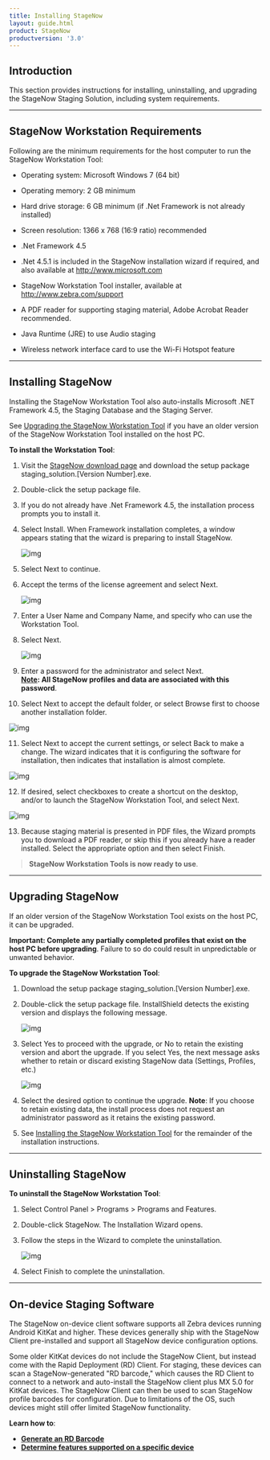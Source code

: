 ```yaml
---
title: Installing StageNow
layout: guide.html
product: StageNow
productversion: '3.0'
---
```


## Introduction
This section provides instructions for installing, uninstalling, and upgrading the StageNow Staging Solution, including system requirements. 

-----

## StageNow Workstation Requirements
Following are the minimum requirements for the host computer to run the StageNow Workstation Tool:

* Operating system: Microsoft Windows 7 (64 bit)

* Operating memory: 2 GB minimum

* Hard drive storage: 6 GB minimum (if .Net Framework is not already installed)

* Screen resolution: 1366 x 768 (16:9 ratio) recommended

* .Net Framework 4.5

* .Net 4.5.1 is included in the StageNow installation wizard if required, and also available at http://www.microsoft.com

* StageNow Workstation Tool installer, available at http://www.zebra.com/support

* A PDF reader for supporting staging material, Adobe Acrobat Reader recommended.

* Java Runtime (JRE) to use Audio staging

* Wireless network interface card to use the Wi-Fi Hotspot feature

-----

## Installing StageNow

Installing the StageNow Workstation Tool also auto-installs Microsoft .NET Framework 4.5, the Staging Database and the Staging Server.

See [Upgrading the StageNow Workstation Tool](../installing?Upgrading%20the%20StageNow%20Workstation%20Tool) if you have an older version of the StageNow Workstation Tool installed on the host PC.

**To install the Workstation Tool**:

1. Visit the [StageNow download page](../download) and download the setup package staging_solution.[Version Number].exe.

2. Double-click the setup package file.

3. If you do not already have .Net Framework 4.5, the installation process prompts you to install it.

4. Select Install. When Framework installation completes, a window appears stating that the wizard is preparing to install StageNow.

   ![img](../images/installation/StageNow_2.10_install.png)

5. Select Next to continue.

6. Accept the terms of the license agreement and select Next.

   ![img](../images/installation/Install_UserName.jpg)

7. Enter a User Name and Company Name, and specify who can use the Workstation Tool.

8. Select Next.

   ![img](../images/installation/Install_Password.jpg)

9. Enter a password for the administrator and select Next. <br>**<u>Note</u>: All StageNow profiles and data are associated with this password**.

10. Select Next to accept the default folder, or select Browse first to choose another installation folder.

   ![img](../images/installation/StageNow_2.10_install_2.png)

11. Select Next to accept the current settings, or select Back to make a change. The wizard indicates that it is configuring the software for installation, then indicates that installation is almost complete.

   ![img](../images/installation/Install_Checkboxes.jpg)

12. If desired, select checkboxes to create a shortcut on the desktop, and/or to launch the StageNow Workstation Tool, and select Next.

   ![img](../images/installation/Install_PDF.jpg)

13. Because staging material is presented in PDF files, the Wizard prompts you to download a PDF reader, or skip this if you already have a reader installed. Select the appropriate option and then select Finish. 

> **StageNow Workstation Tools is now ready to use**. 

-----

## Upgrading StageNow

If an older version of the StageNow Workstation Tool exists on the host PC, it can be upgraded.

**Important: Complete any partially completed profiles that exist on the host PC before upgrading**. Failure to so do could result in unpredictable or unwanted behavior. 

**To upgrade the StageNow Workstation Tool**: 

1. Download the setup package staging_solution.[Version Number].exe.

2. Double-click the setup package file. InstallShield detects the existing version and displays the following message.

   ![img](../images/installation/Upgrade_DetectOlderVersion.jpg)

3. Select Yes to proceed with the upgrade, or No to retain the existing version and abort the upgrade. If you select Yes, the next message asks whether to retain or discard existing StageNow data (Settings, Profiles, etc.)

   ![img](../images/installation/Upgrade_MigrateData.jpg)

4. Select the desired option to continue the upgrade. **Note**: If you choose to retain existing data, the install process does not request an administrator password as it retains the existing password.

5. See [Installing the StageNow Workstation Tool](../installing?Installing%20the%20StageNow%20Workstation%20Tool) for the remainder of the installation instructions.

-----

## Uninstalling StageNow

**To uninstall the StageNow Workstation Tool**:

1. Select Control Panel > Programs > Programs and Features.

2. Double-click StageNow. The Installation Wizard opens.

3. Follow the steps in the Wizard to complete the uninstallation.

   ![img](../images/installation/Uninstall_RemoveData.jpg)

4. Select Finish to complete the uninstallation.

-----

## On-device Staging Software 

The StageNow on-device client software supports all Zebra devices running Android KitKat and higher. These devices generally ship with the StageNow Client pre-installed and support all StageNow device configuration options.

Some older KitKat devices do not include the StageNow Client, but instead come with the Rapid Deployment (RD) Client. For staging, these devices can scan a StageNow-generated "RD barcode," which causes the RD Client to connect to a network and auto-install the StageNow client plus MX 5.0 for KitKat devices. The StageNow Client can then be used to scan StageNow profile barcodes for configuration. Due to limitations of the OS, such devices might still offer limited StageNow functionality. 

**Learn how to**: 

* **[Generate an RD Barcode](../stageclient/#rapiddeploymentclient)**
* **[Determine features supported on a specific device ](../csp/compatibility)**
